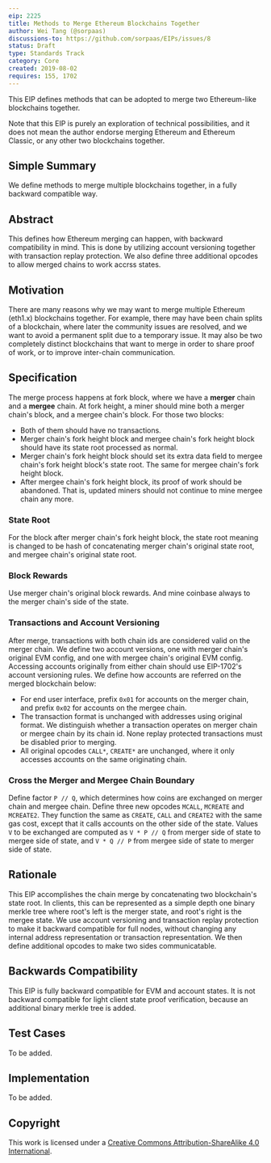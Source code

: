 ```yaml
---
eip: 2225
title: Methods to Merge Ethereum Blockchains Together
author: Wei Tang (@sorpaas)
discussions-to: https://github.com/sorpaas/EIPs/issues/8
status: Draft
type: Standards Track
category: Core
created: 2019-08-02
requires: 155, 1702
---
```


This EIP defines methods that can be adopted to merge two
Ethereum-like blockchains together.

Note that this EIP is purely an exploration of technical
possibilities, and it does not mean the author endorse merging
Ethereum and Ethereum Classic, or any other two blockchains together.

## Simple Summary

We define methods to merge multiple blockchains together, in a fully
backward compatible way.

## Abstract

This defines how Ethereum merging can happen, with backward
compatibility in mind. This is done by utilizing account versioning
together with transaction replay protection. We also define three
additional opcodes to allow merged chains to work accrss states.

## Motivation

There are many reasons why we may want to merge multiple Ethereum
(eth1.x) blockchains together. For example, there may have been chain
splits of a blockchain, where later the community issues are resolved,
and we want to avoid a permanent split due to a temporary issue. It
may also be two completely distinct blockchains that want to merge in
order to share proof of work, or to improve inter-chain communication.

## Specification

The merge process happens at fork block, where we have a **merger**
chain and a **mergee** chain. At fork height, a miner should mine both
a merger chain's block, and a mergee chain's block. For those two
blocks:

* Both of them should have no transactions.
* Merger chain's fork height block and mergee chain's fork height
  block should have its state root processed as normal.
* Merger chain's fork height block should set its extra data field to
  mergee chain's fork height block's state root. The same for mergee
  chain's fork height block.
* After mergee chain's fork height block, its proof of work should be
  abandoned. That is, updated miners should not continue to mine
  mergee chain any more.
  
### State Root
  
For the block after merger chain's fork height block, the state root
meaning is changed to be hash of concatenating merger chain's original
state root, and mergee chain's original state root.

### Block Rewards

Use merger chain's original block rewards. And mine coinbase always to
the merger chain's side of the state.

### Transactions and Account Versioning

After merge, transactions with both chain ids are considered valid on
the merger chain. We define two account versions, one with merger
chain's original EVM config, and one with mergee chain's original EVM
config. Accessing accounts originally from either chain should use
EIP-1702's account versioning rules. We define how accounts are
referred on the merged blockchain below:

* For end user interface, prefix `0x01` for accounts on the merger
  chain, and prefix `0x02` for accounts on the mergee chain.
* The transaction format is unchanged with addresses using original
  format. We distinguish whether a transaction operates on merger chain
  or mergee chain by its chain id. None replay protected transactions
  must be disabled prior to merging.
* All original opcodes `CALL*`, `CREATE*` are unchanged, where it only
  accesses accounts on the same originating chain.
  
### Cross the Merger and Mergee Chain Boundary

Define factor `P // Q`, which determines how coins are exchanged on
merger chain and mergee chain. Define three new opcodes `MCALL`,
`MCREATE` and `MCREATE2`. They function the same as `CREATE`, `CALL`
and `CREATE2` with the same gas cost, except that it calls accounts on
the other side of the state. Values `V` to be exchanged are computed as
`V * P // Q` from merger side of state to mergee side of state, and
`V * Q // P` from mergee side of state to merger side of state.

## Rationale

This EIP accomplishes the chain merge by concatenating two blockchain's
state root. In clients, this can be represented as a simple depth one
binary merkle tree where root's left is the merger state, and root's
right is the mergee state. We use account versioning and transaction
replay protection to make it backward compatible for full nodes,
without changing any internal address representation or transaction
representation. We then define additional opcodes to make two sides
communicatable.

## Backwards Compatibility

This EIP is fully backward compatible for EVM and account states. It
is not backward compatible for light client state proof verification,
because an additional binary merkle tree is added.

## Test Cases

To be added.

## Implementation

To be added.

## Copyright

This work is licensed under a [Creative Commons Attribution-ShareAlike
4.0 International](https://creativecommons.org/licenses/by-sa/4.0/).
